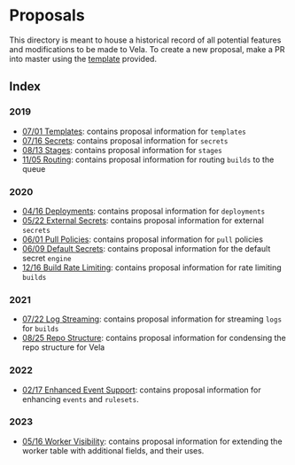 # Proposals

This directory is meant to house a historical record of all potential features and modifications to be made to Vela.
To create a new proposal, make a PR into master using the [template](https://github.com/go-vela/community/blob/master/.github/PULL_REQUEST_TEMPLATE/proposal.md) provided.

## Index

### 2019

* [07/01 Templates](2019/07-01_templates.md): contains proposal information for `templates`
* [07/16 Secrets](2019/07-16_secrets.md): contains proposal information for `secrets`
* [08/13 Stages](2019/08-13_stages.md): contains proposal information for `stages`
* [11/05 Routing](2019/11-05_routing.md): contains proposal information for routing `builds` to the queue

### 2020

* [04/16 Deployments](2020/04-16_deployments.md): contains proposal information for `deployments`
* [05/22 External Secrets](2020/05-22_external-secrets.md): contains proposal information for external `secrets`
* [06/01 Pull Policies](2020/06-01_pull-policy.md): contains proposal information for `pull` policies
* [06/09 Default Secrets](2020/06-01_default-secrets.md): contains proposal information for the default secret `engine`
* [12/16 Build Rate Limiting](2020/12-16_rate-limiting.md): contains proposal information for rate limiting `builds`

### 2021

* [07/22 Log Streaming](2021/07-22_log-streaming.md): contains proposal information for streaming `logs` for `builds`
* [08/25 Repo Structure](2021/08-25_repo-structure.md): contains proposal information for condensing the repo structure for Vela

### 2022

* [02/17 Enhanced Event Support](02-17_enhanced-event-support.md): contains proposal information for enhancing `events` and `rulesets`.

### 2023

* [05/16 Worker Visibility](05_16_worker_visibility.md): contains proposal information for extending the worker table with additional fields, and their uses.
